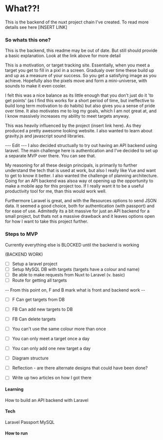 # What??!

This is the backend of the nuxt project chain I've created. To read more details see here [INSERT LINK]

### So whats this one?
This is the backend, this readme may be out of date. But still should provide a basic explanation. Look at the link above for more detail

This is a motivation, or target tracking site. Essentially, when you meet a target you get to fill in a pixl in a screen. 
Gradualy over time these build up and up as a measure of your success. So you get a satisfying image as you achieve. 
Hopefully also the pixels move and form a mini-universe, with sounds to make it even cooler. 

I felt this was a nice balance as its little enough that you don't just do it 'to get points' (as I find this works 
for a short period of time, but ineffective to build long term motivation to do habits) but also gives you a sense of pride 
over time. It also motivates me to log my goals, which I am not great at, and I know massively increases my ability to meet targets anyway. 

This was heavily influenced by the project (insert link here). As they produced a pretty awesome looking website. I also wanted to learn about gravity.js and javascript sound libraries. 

--- Edit --- 
I also decided structually to try out having an API backend using laravel. The main challenge here is authentication and I've decided to set up a separate MVP over there. You can see that. 

My reasoning for all these design principals, is primarily to further understand the tech that is used at work, but also I really like Vue and want to get to know it better. I also wanted the challenge of planning architecture. Going for an API backend was alsoa way ot opening up the opportunity to make a mobile app for this project too. If I really want it to be a useful productivity tool for me, than this would work well. 

Furthermore Laravel is great, and with the Resources options to send JSON data. It seemed a good choice, both for authentication (with passport) and for ease of use. Admitedly its a bit massive for just an API backend for a small project, but thats not a massive drawback and it leaves options open for how I want to take this project further. 

### Steps to MVP 
Currently everything else is BLOCKED until the backend is working 

(BACKEND WORK)
- [ ] Setup a laravel project
- [ ] Setup MySQL DB with targets (targets have a colour and name)
- [ ] Be able to make requests from Nuxt to Laravel (v. basic)
- [ ] Route for getting all targets
 
-- From this point on, F and B mark what is front and backend work --
- [ ] F Can get targets from DB
- [ ] FB Can add new targets to DB
- [ ] FB Can delete targets 


- [ ] You can't use the same colour more than once 
- [ ] You can only meet a target once a day 
- [ ] You can only add one new target a day 


- [ ] Diagram structure
- [ ] Reflection - are there alternate designs that could have been done? 
- [ ] Write up two articles on how I got there

#### Learning 
How to build an API backend with Laravel 

#### Tech
Laravel
Passport
MySQL

#### How to run

